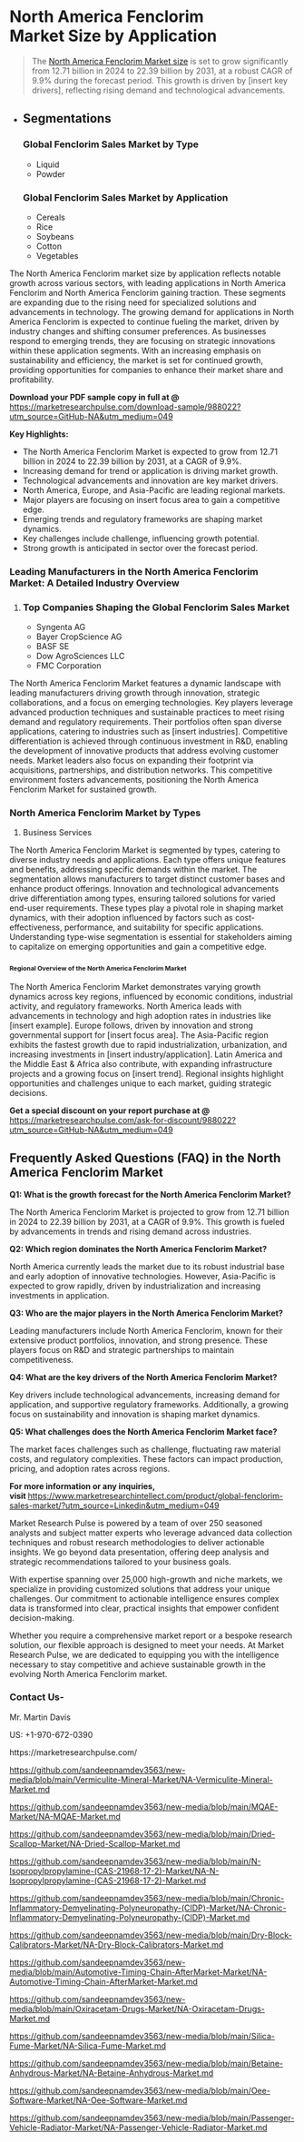 <h1>North America Fenclorim Market&nbsp;Size by Application</h1><blockquote><p>The <a href="https://marketresearchpulse.com/download-sample/988022?utm_source=GitHub-NA&amp;utm_medium=049">North America Fenclorim Market size</a> is set to grow significantly from 12.71 billion in 2024 to 22.39 billion by 2031, at a robust CAGR of 9.9% during the forecast period. This growth is driven by [insert key drivers], reflecting rising demand and technological advancements.</p></blockquote><ul><li><h2>Segmentations</h2><h3>Global Fenclorim Sales Market by Type</h3><ul><li>Liquid</li><li>Powder</li></ul><h3>Global Fenclorim Sales Market by Application</h3><ul><li>Cereals</li><li>Rice</li><li>Soybeans</li><li>Cotton</li><li>Vegetables</li></ul></li></ul><p>The North America Fenclorim market size by application reflects notable growth across various sectors, with leading applications in North America Fenclorim and North America Fenclorim gaining traction. These segments are expanding due to the rising need for specialized solutions and advancements in technology. The growing demand for applications in North America Fenclorim is expected to continue fueling the market, driven by industry changes and shifting consumer preferences. As businesses respond to emerging trends, they are focusing on strategic innovations within these application segments. With an increasing emphasis on sustainability and efficiency, the market is set for continued growth, providing opportunities for companies to enhance their market share and profitability.</p><p><strong>Download your PDF sample copy in full at @ </strong><a href="https://marketresearchpulse.com/download-sample/988022?utm_source=GitHub-NA&amp;utm_medium=049">https://marketresearchpulse.com/download-sample/988022?utm_source=GitHub-NA&amp;utm_medium=049</a></p><p><strong>Key Highlights: </strong></p><ul><li>The North America Fenclorim Market is expected to grow from 12.71 billion in 2024 to 22.39 billion by 2031, at a CAGR of 9.9%.</li><li>Increasing demand for trend or application is driving market growth.</li><li>Technological advancements and innovation are key market drivers.</li><li>North America, Europe, and Asia-Pacific are leading regional markets.</li><li>Major players are focusing on insert focus area to gain a competitive edge.</li><li>Emerging trends and regulatory frameworks are shaping market dynamics.</li><li>Key challenges include challenge, influencing growth potential.</li><li>Strong growth is anticipated in sector over the forecast period.</li></ul><h3>Leading Manufacturers in the North America Fenclorim Market: A Detailed Industry Overview</h3><ol><li><h3>Top Companies Shaping the Global Fenclorim Sales Market </h3><ul><li>Syngenta AG</li><li>Bayer CropScience AG</li><li>BASF SE</li><li>Dow AgroSciences LLC</li><li>FMC Corporation</li></ul></li></ol><div class="flex max-w-full flex-col flex-grow"><div class="min-h-8 text-message flex w-full flex-col items-end gap-2 whitespace-normal break-words [.text-message+&amp;]:mt-5" dir="auto" data-message-author-role="assistant" data-message-id="fd8432e4-4910-450d-b182-61b7bfb0a01f" data-message-model-slug="gpt-4o"><div class="flex w-full flex-col gap-1 empty:hidden first:pt-[3px]"><div class="markdown prose w-full break-words dark:prose-invert light"><p>The North America Fenclorim Market features a dynamic landscape with leading manufacturers driving growth through innovation, strategic collaborations, and a focus on emerging technologies. Key players leverage advanced production techniques and sustainable practices to meet rising demand and regulatory requirements. Their portfolios often span diverse applications, catering to industries such as [insert industries]. Competitive differentiation is achieved through continuous investment in R&amp;D, enabling the development of innovative products that address evolving customer needs. Market leaders also focus on expanding their footprint via acquisitions, partnerships, and distribution networks. This competitive environment fosters advancements, positioning the North America Fenclorim Market for sustained growth.</p></div></div></div></div><h3>North America Fenclorim Market by Types</h3><ol><li>Business Services</li></ol><div class="flex max-w-full flex-col flex-grow"><div class="min-h-8 text-message flex w-full flex-col items-end gap-2 whitespace-normal break-words [.text-message+&amp;]:mt-5" dir="auto" data-message-author-role="assistant" data-message-id="084470be-0bb7-4664-bddf-5156b4f41249" data-message-model-slug="gpt-4o-mini"><div class="flex w-full flex-col gap-1 empty:hidden first:pt-[3px]"><div class="markdown prose w-full break-words dark:prose-invert light"><p>The North America Fenclorim Market is segmented by types, catering to diverse industry needs and applications. Each type offers unique features and benefits, addressing specific demands within the market. The segmentation allows manufacturers to target distinct customer bases and enhance product offerings. Innovation and technological advancements drive differentiation among types, ensuring tailored solutions for varied end-user requirements. These types play a pivotal role in shaping market dynamics, with their adoption influenced by factors such as cost-effectiveness, performance, and suitability for specific applications. Understanding type-wise segmentation is essential for stakeholders aiming to capitalize on emerging opportunities and gain a competitive edge.</p></div></div></div></div><h3><span style="font-size: 11px;">Regional Overview of the North America Fenclorim Market</span></h3><div class="flex max-w-full flex-col flex-grow"><div class="min-h-8 text-message flex w-full flex-col items-end gap-2 whitespace-normal break-words [.text-message+&amp;]:mt-5" dir="auto" data-message-author-role="assistant" data-message-id="e9038762-ce64-4e30-91c9-9bd413514231" data-message-model-slug="gpt-4o-mini"><div class="flex w-full flex-col gap-1 empty:hidden first:pt-[3px]"><div class="markdown prose w-full break-words dark:prose-invert light"><p>The North America Fenclorim Market demonstrates varying growth dynamics across key regions, influenced by economic conditions, industrial activity, and regulatory frameworks. North America leads with advancements in technology and high adoption rates in industries like [insert example]. Europe follows, driven by innovation and strong governmental support for [insert focus area]. The Asia-Pacific region exhibits the fastest growth due to rapid industrialization, urbanization, and increasing investments in [insert industry/application]. Latin America and the Middle East &amp; Africa also contribute, with expanding infrastructure projects and a growing focus on [insert trend]. Regional insights highlight opportunities and challenges unique to each market, guiding strategic decisions.</p></div></div></div></div><p><strong>Get a special discount on your report purchase at @ </strong><a href="https://marketresearchpulse.com/ask-for-discount/988022?utm_source=GitHub-NA&amp;utm_medium=049">https://marketresearchpulse.com/ask-for-discount/988022?utm_source=GitHub-NA&amp;utm_medium=049</a></p><h2>Frequently Asked Questions (FAQ) in the North America Fenclorim Market</h2><p><strong>Q1: What is the growth forecast for the North America Fenclorim Market?</strong></p><p>The North America Fenclorim Market is projected to grow from 12.71 billion in 2024 to 22.39 billion by 2031, at a CAGR of 9.9%. This growth is fueled by advancements in trends and rising demand across industries.</p><p><strong>Q2: Which region dominates the North America Fenclorim Market?</strong></p><p>North America currently leads the market due to its robust industrial base and early adoption of innovative technologies. However, Asia-Pacific is expected to grow rapidly, driven by industrialization and increasing investments in application.</p><p><strong>Q3: Who are the major players in the North America Fenclorim Market?</strong></p><p>Leading manufacturers include North America Fenclorim, known for their extensive product portfolios, innovation, and strong presence. These players focus on R&amp;D and strategic partnerships to maintain competitiveness.</p><p><strong>Q4: What are the key drivers of the North America Fenclorim Market?</strong></p><p>Key drivers include technological advancements, increasing demand for application, and supportive regulatory frameworks. Additionally, a growing focus on sustainability and innovation is shaping market dynamics.</p><p><strong>Q5: What challenges does the North America Fenclorim Market face?</strong></p><p>The market faces challenges such as challenge, fluctuating raw material costs, and regulatory complexities. These factors can impact production, pricing, and adoption rates across regions.</p><p><strong>For more information or any inquiries, visit&nbsp;</strong><a href="https://www.marketresearchintellect.com/product/global-fenclorim-sales-market/?utm_source=Linkedin&utm_medium=049">https://www.marketresearchintellect.com/product/global-fenclorim-sales-market/?utm_source=Linkedin&utm_medium=049</a></p><p>Market Research Pulse is powered by a team of over 250 seasoned analysts and subject matter experts who leverage advanced data collection techniques and robust research methodologies to deliver actionable insights. We go beyond data presentation, offering deep analysis and strategic recommendations tailored to your business goals.</p><p>With expertise spanning over 25,000 high-growth and niche markets, we specialize in providing customized solutions that address your unique challenges. Our commitment to actionable intelligence ensures complex data is transformed into clear, practical insights that empower confident decision-making.</p><p>Whether you require a comprehensive market report or a bespoke research solution, our flexible approach is designed to meet your needs. At Market Research Pulse, we are dedicated to equipping you with the intelligence necessary to stay competitive and achieve sustainable growth in the evolving North America Fenclorim market.</p><h3><strong>Contact Us-</strong></h3><p>Mr. Martin Davis</p><p>US: +1-970-672-0390</p><p>https://marketresearchpulse.com/</p><p><a href="https://github.com/sandeepnamdev3563/new-media/blob/main/Vermiculite-Mineral-Market/NA-Vermiculite-Mineral-Market.md">https://github.com/sandeepnamdev3563/new-media/blob/main/Vermiculite-Mineral-Market/NA-Vermiculite-Mineral-Market.md</a></p><p><a href="https://github.com/sandeepnamdev3563/new-media/blob/main/MQAE-Market/NA-MQAE-Market.md">https://github.com/sandeepnamdev3563/new-media/blob/main/MQAE-Market/NA-MQAE-Market.md</a></p><p><a href="https://github.com/sandeepnamdev3563/new-media/blob/main/Dried-Scallop-Market/NA-Dried-Scallop-Market.md">https://github.com/sandeepnamdev3563/new-media/blob/main/Dried-Scallop-Market/NA-Dried-Scallop-Market.md</a></p><p><a href="https://github.com/sandeepnamdev3563/new-media/blob/main/N-Isopropylpropylamine-(CAS-21968-17-2)-Market/NA-N-Isopropylpropylamine-(CAS-21968-17-2)-Market.md">https://github.com/sandeepnamdev3563/new-media/blob/main/N-Isopropylpropylamine-(CAS-21968-17-2)-Market/NA-N-Isopropylpropylamine-(CAS-21968-17-2)-Market.md</a></p><p><a href="https://github.com/sandeepnamdev3563/new-media/blob/main/Chronic-Inflammatory-Demyelinating-Polyneuropathy-(CIDP)-Market/NA-Chronic-Inflammatory-Demyelinating-Polyneuropathy-(CIDP)-Market.md">https://github.com/sandeepnamdev3563/new-media/blob/main/Chronic-Inflammatory-Demyelinating-Polyneuropathy-(CIDP)-Market/NA-Chronic-Inflammatory-Demyelinating-Polyneuropathy-(CIDP)-Market.md</a></p><p><a href="https://github.com/sandeepnamdev3563/new-media/blob/main/Dry-Block-Calibrators-Market/NA-Dry-Block-Calibrators-Market.md">https://github.com/sandeepnamdev3563/new-media/blob/main/Dry-Block-Calibrators-Market/NA-Dry-Block-Calibrators-Market.md</a></p><p><a href="https://github.com/sandeepnamdev3563/new-media/blob/main/Automotive-Timing-Chain-AfterMarket-Market/NA-Automotive-Timing-Chain-AfterMarket-Market.md">https://github.com/sandeepnamdev3563/new-media/blob/main/Automotive-Timing-Chain-AfterMarket-Market/NA-Automotive-Timing-Chain-AfterMarket-Market.md</a></p><p><a href="https://github.com/sandeepnamdev3563/new-media/blob/main/Oxiracetam-Drugs-Market/NA-Oxiracetam-Drugs-Market.md">https://github.com/sandeepnamdev3563/new-media/blob/main/Oxiracetam-Drugs-Market/NA-Oxiracetam-Drugs-Market.md</a></p><p><a href="https://github.com/sandeepnamdev3563/new-media/blob/main/Silica-Fume-Market/NA-Silica-Fume-Market.md">https://github.com/sandeepnamdev3563/new-media/blob/main/Silica-Fume-Market/NA-Silica-Fume-Market.md</a></p><p><a href="https://github.com/sandeepnamdev3563/new-media/blob/main/Betaine-Anhydrous-Market/NA-Betaine-Anhydrous-Market.md">https://github.com/sandeepnamdev3563/new-media/blob/main/Betaine-Anhydrous-Market/NA-Betaine-Anhydrous-Market.md</a></p><p><a href="https://github.com/sandeepnamdev3563/new-media/blob/main/Oee-Software-Market/NA-Oee-Software-Market.md">https://github.com/sandeepnamdev3563/new-media/blob/main/Oee-Software-Market/NA-Oee-Software-Market.md</a></p><p><a href="https://github.com/sandeepnamdev3563/new-media/blob/main/Passenger-Vehicle-Radiator-Market/NA-Passenger-Vehicle-Radiator-Market.md">https://github.com/sandeepnamdev3563/new-media/blob/main/Passenger-Vehicle-Radiator-Market/NA-Passenger-Vehicle-Radiator-Market.md</a></p>

